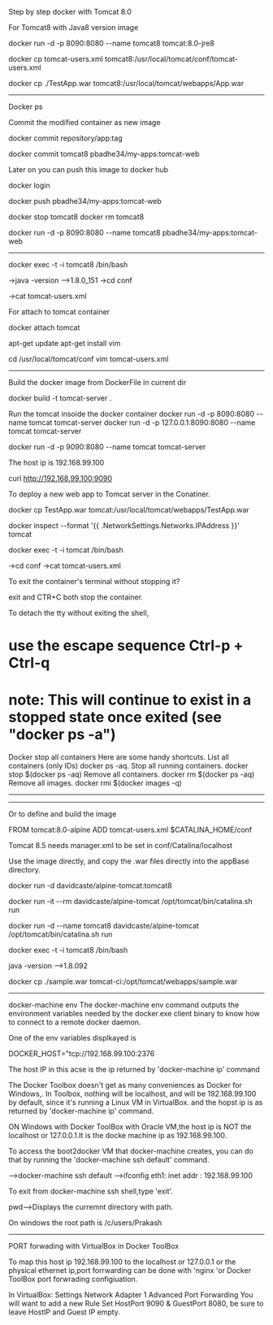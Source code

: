 Step by step docker with Tomcat 8.0

For Tomcat8 with Java8 version image 

docker run -d -p 8090:8080 --name tomcat8 tomcat:8.0-jre8

docker cp tomcat-users.xml tomcat8:/usr/local/tomcat/conf/tomcat-users.xml
 
docker cp ./TestApp.war tomcat8:/usr/local/tomcat/webapps/App.war


*********************************
Docker ps

Commit the modified container as new image

docker commit <container id>  repository/app:tag

docker commit tomcat8  pbadhe34/my-apps:tomcat-web

Later on you can push this image to docker hub


docker login

docker push  pbadhe34/my-apps:tomcat-web

docker stop tomcat8
docker rm tomcat8

docker run -d -p 8090:8080 --name tomcat8 pbadhe34/my-apps:tomcat-web

**********************************


docker exec -t -i tomcat8 /bin/bash

->java -version -->1.8.0_151
->cd conf

->cat tomcat-users.xml

For attach to tomcat container 

docker attach tomcat

apt-get update
apt-get install vim

cd /usr/local/tomcat/conf
vim tomcat-users.xml

********************************

Build the docker image from DockerFile in current dir

docker build -t tomcat-server .

Run the tomcat insoide the docker container
docker run -d -p 8090:8080 --name tomcat tomcat-server
docker run -d -p 127.0.0.1:8090:8080 --name tomcat tomcat-server

docker run -d -p 9090:8080 --name tomcat tomcat-server

The host ip is 192.168.99.100

curl http://192.168.99.100:9090
 
To deploy a new web app to Tomcat server in the Conatiner.

docker cp TestApp.war tomcat:/usr/local/tomcat/webapps/TestApp.war


docker inspect --format '{{ .NetworkSettings.Networks.IPAddress }}' tomcat

docker exec -t -i tomcat /bin/bash

->cd conf
->cat tomcat-users.xml 

To exit the container's terminal without stopping it?

exit and CTR+C both stop the container.

To detach the tty without exiting the shell,
# use the escape sequence Ctrl-p + Ctrl-q
# note: This will continue to exist in a stopped state once exited (see "docker ps -a")

Docker stop all containers
Here are some handy shortcuts.
List all containers (only IDs) docker ps -aq.
Stop all running containers. docker stop $(docker ps -aq)
Remove all containers. docker rm $(docker ps -aq)
Remove all images. docker rmi $(docker images -q)

**************************************************************************
********************************************************************
Or to define and build the image

FROM tomcat:8.0-alpine
ADD tomcat-users.xml $CATALINA_HOME/conf

Tomcat 8.5 needs manager.xml to be set in conf/Catalina/localhost
 
Use the image directly, and copy the .war files directly into the appBase directory.  

docker run -d davidcaste/alpine-tomcat:tomcat8

docker run -it --rm davidcaste/alpine-tomcat /opt/tomcat/bin/catalina.sh run

docker run -d --name tomcat8 davidcaste/alpine-tomcat /opt/tomcat/bin/catalina.sh run

docker exec -t -i tomcat8 /bin/bash

java -version -->1.8.092

docker cp ./sample.war tomcat-ci:/opt/tomcat/webapps/sample.war


*************************************************************
docker-machine env 
The docker-machine env command outputs the environment variables needed by the docker.exe client binary to know how to connect to a remote docker daemon.

One of the env variables displkayed is

DOCKER_HOST="tcp://192.168.99.100:2376

The host IP in this acse is the ip returned by 
'docker-machine ip'  command

The Docker Toolbox doesn't get as many conveniences as Docker for Windows,.
In Toolbox, nothing will be localhost, and will be 192.168.99.100 by default, since it's running a Linux VM in VirtualBox. and the hopst ip is as returned by 'docker-machine ip' command.

ON Windows with Docker ToolBox with Oracle VM,the host ip is NOT the localhost or 127.0.0.1.It is the docke machine ip as 
 192.168.99.100.

To access the boot2docker VM that docker-machine creates, you can do that by running the 'docker-machine ssh default' command.

-->docker-machine ssh default
-->ifconfig
eth1: inet addr : 192.168.99.100

To exit from docker-machine ssh  shell,type 'exit'.


pwd-->Displays the curremnt directory with path.

On windows the root path is /c/users/Prakash
*********************************

PORT forwading with VirtualBox in Docker ToolBox

To map this host ip 192.168.99.100 to the localhost or 127.0.0.1 or the physical ethernet ip,port forrwarding can be done with 'nginx 'or Docker ToolBox port forwrading configiuation.

In VirtualBox:
Settings
Network
Adapter 1 Advanced Port Forwarding
You will want to add a new Rule
Set HostPort 9090 & GuestPort 8080, be sure to leave HostIP and Guest IP empty.

